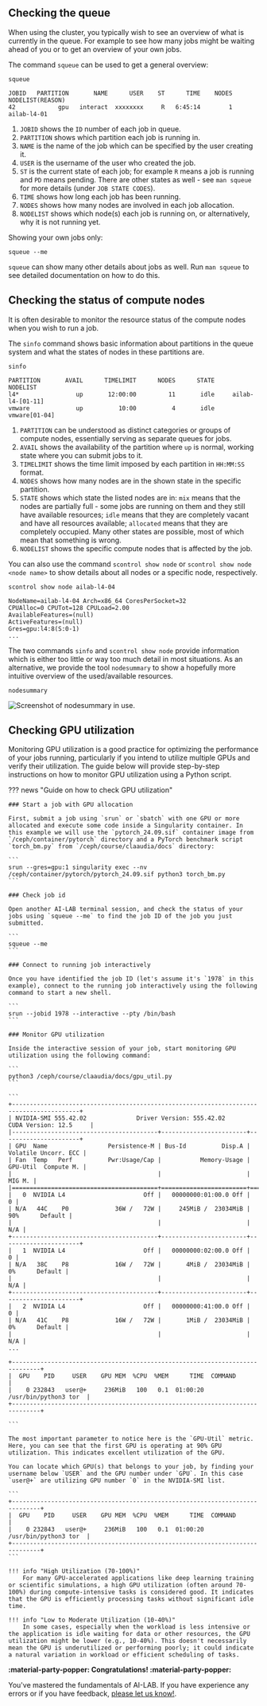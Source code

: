 ## Checking the queue

When using the cluster, you typically wish to see an overview of what is currently in the queue. For example to see how many jobs might be waiting ahead of you or to get an overview of your own jobs.

The command `squeue` can be used to get a general overview:

```
squeue

JOBID   PARTITION       NAME      USER    ST      TIME    NODES   NODELIST(REASON)
42            gpu   interact  xxxxxxxx     R   6:45:14        1        ailab-l4-01
```

1.  `JOBID` shows the `ID` number of each job in queue.
2.  `PARTITION` shows which partition each job is running in.
3.  `NAME` is the name of the job which can be specified by the user creating it.
4.  `USER` is the username of the user who created the job.
5.  `ST` is the current state of each job; for example `R` means a job is running and `PD` means pending. There are other states as well - see `man squeue` for more details (under `JOB STATE CODES`).
6.  `TIME` shows how long each job has been running.
7.  `NODES` shows how many nodes are involved in each job allocation.
8.  `NODELIST` shows which node(s) each job is running on, or alternatively, why it is not running yet.

 
Showing your own jobs only:

```
squeue --me
```

`squeue` can show many other details about jobs as well. Run `man squeue` to see detailed documentation on how to do this.


## Checking the status of compute nodes

It is often desirable to monitor the resource status of the compute nodes when you wish to run a job. 

The `sinfo` command shows basic information about partitions in the queue system and what the states of nodes in these partitions are.

```
sinfo
    
PARTITION       AVAIL      TIMELIMIT      NODES      STATE             NODELIST
l4*                up       12:00:00         11       idle     ailab-l4-[01-11]
vmware             up          10:00          4       idle        vmware[01-04]
```


1.  `PARTITION` can be understood as distinct categories or groups of compute nodes, essentially serving as separate queues for jobs.
2.  `AVAIL` shows the availability of the partition where `up` is normal, working state where you can submit jobs to it.
3.  `TIMELIMIT` shows the time limit imposed by each partition in `HH:MM:SS` format.
4.  `NODES` shows how many nodes are in the shown state in the specific partition.
5.  `STATE` shows which state the listed nodes are in: `mix` means that the nodes are partially full - some jobs are running on them and they still have available resources; `idle` means that they are completely vacant and have all resources available; `allocated` means that they are completely occupied. Many other states are possible, most of which mean that something is wrong.
6.  `NODELIST` shows the specific compute nodes that is affected by the job.

You can also use the command `scontrol show node` or `scontrol show node <node name>` to show details about all nodes or a specific node, respectively.

```
scontrol show node ailab-l4-04

NodeName=ailab-l4-04 Arch=x86_64 CoresPerSocket=32
CPUAlloc=0 CPUTot=128 CPULoad=2.00
AvailableFeatures=(null)
ActiveFeatures=(null)
Gres=gpu:l4:8(S:0-1)
...
```


The two commands `sinfo` and `scontrol show node` provide information which is either too little or way too much detail in most situations. As an alternative, we provide the tool `nodesummary` to show a hopefully more intuitive overview of the used/available resources.

```
nodesummary
```

![Screenshot of `nodesummary` in use.](/assets/img/ai-lab/nodesummary.png)

## Checking GPU utilization
Monitoring GPU utilization is a good practice for optimizing the performance of your jobs running, particularly if you intend to utilize multiple GPUs and verify their utilization. The guide below will provide step-by-step instructions on how to monitor GPU utilization using a Python script.

??? news "Guide on how to check GPU utilization"

    ### Start a job with GPU allocation

    First, submit a job using `srun` or `sbatch` with one GPU or more allocated and execute some code inside a Singularity container. In this example we will use the `pytorch_24.09.sif` container image from `/ceph/container/pytorch` directory and a PyTorch benchmark script `torch_bm.py` from `/ceph/course/claaudia/docs` directory:

    ```
    srun --gres=gpu:1 singularity exec --nv /ceph/container/pytorch/pytorch_24.09.sif python3 torch_bm.py
    ```

    ### Check job id

    Open another AI-LAB terminal session, and check the status of your jobs using `squeue --me` to find the job ID of the job you just submitted.

    ```
    squeue --me
    ```

    ### Connect to running job interactively

    Once you have identified the job ID (let's assume it's `1978` in this example), connect to the running job interactively using the following command to start a new shell.

    ```
    srun --jobid 1978 --interactive --pty /bin/bash
    ```

    ### Monitor GPU utilization

    Inside the interactive session of your job, start monitoring GPU utilization using the following command:

    ```
    python3 /ceph/course/claaudia/docs/gpu_util.py
    ```

    ```
    +-----------------------------------------------------------------------------------------+
    | NVIDIA-SMI 555.42.02              Driver Version: 555.42.02      CUDA Version: 12.5     |
    |-----------------------------------------+------------------------+----------------------+
    | GPU  Name                 Persistence-M | Bus-Id          Disp.A | Volatile Uncorr. ECC |
    | Fan  Temp   Perf          Pwr:Usage/Cap |           Memory-Usage | GPU-Util  Compute M. |
    |                                         |                        |               MIG M. |
    |=========================================+========================+======================|
    |   0  NVIDIA L4                      Off |   00000000:01:00.0 Off |                    0 |
    | N/A   44C    P0             36W /   72W |     245MiB /  23034MiB |     90%      Default |
    |                                         |                        |                  N/A |
    +-----------------------------------------+------------------------+----------------------+
    |   1  NVIDIA L4                      Off |   00000000:02:00.0 Off |                    0 |
    | N/A   38C    P8             16W /   72W |       4MiB /  23034MiB |      0%      Default |
    |                                         |                        |                  N/A |
    +-----------------------------------------+------------------------+----------------------+
    |   2  NVIDIA L4                      Off |   00000000:41:00.0 Off |                    0 |
    | N/A   41C    P8             16W /   72W |       1MiB /  23034MiB |      0%      Default |
    |                                         |                        |                  N/A |
    ...

    +------------------------------------------------------------------------------+
    |  GPU    PID     USER    GPU MEM  %CPU  %MEM      TIME  COMMAND               |
    |    0 232843   user@+     236MiB   100   0.1  01:00:20  /usr/bin/python3 tor  |
    +------------------------------------------------------------------------------+

    ```

    The most important parameter to notice here is the `GPU-Util` metric. Here, you can see that the first GPU is operating at 90% GPU utilization. This indicates excellent utilization of the GPU.

    You can locate which GPU(s) that belongs to your job, by finding your username below `USER` and the GPU number under `GPU`. In this case `user@+` are utilizing GPU number `0` in the NVIDIA-SMI list.

    ``` 
    +------------------------------------------------------------------------------+
    |  GPU    PID     USER    GPU MEM  %CPU  %MEM      TIME  COMMAND               |
    |    0 232843   user@+     236MiB   100   0.1  01:00:20  /usr/bin/python3 tor  |
    +------------------------------------------------------------------------------+
    ```

    !!! info "High Utilization (70-100%)"
        For many GPU-accelerated applications like deep learning training or scientific simulations, a high GPU utilization (often around 70-100%) during compute-intensive tasks is considered good. It indicates that the GPU is efficiently processing tasks without significant idle time.

    !!! info "Low to Moderate Utilization (10-40%)"
        In some cases, especially when the workload is less intensive or the application is idle waiting for data or other resources, the GPU utilization might be lower (e.g., 10-40%). This doesn't necessarily mean the GPU is underutilized or performing poorly; it could indicate a natural variation in workload or efficient scheduling of tasks.


**:material-party-popper: Congratulations! :material-party-popper:**

You've mastered the fundamentals of AI-LAB. If you have experience any errors or if you have feedback, [please let us know!](https://serviceportal.aau.dk/serviceportal?id=sc_cat_item&sys_id=a05e2fb4c3434610f0f3041ad001310e).